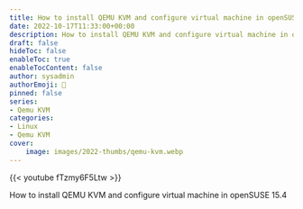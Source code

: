 ```yaml
---
title: How to install QEMU KVM and configure virtual machine in openSUSE 15.4
date: 2022-10-17T11:33:00+00:00
description: How to install QEMU KVM and configure virtual machine in openSUSE 15.4
draft: false
hideToc: false
enableToc: true
enableTocContent: false
author: sysadmin
authorEmoji: 🐧
pinned: false
series:
- Qemu KVM
categories:
- Linux
- Qemu KVM
cover:
    image: images/2022-thumbs/qemu-kvm.webp
---
```

{{< youtube fTzmy6F5Ltw >}}
<figcaption>How to install QEMU KVM and configure virtual machine in openSUSE 15.4</figcaption>